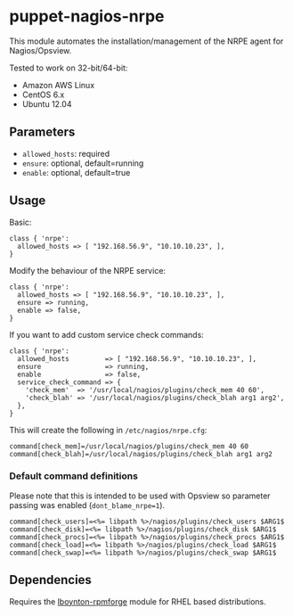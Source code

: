 # puppet-nagios-nrpe

This module automates the installation/management of the NRPE agent for Nagios/Opsview.

Tested to work on 32-bit/64-bit:
  * Amazon AWS Linux
  * CentOS 6.x
  * Ubuntu 12.04

## Parameters
  * `allowed_hosts`: required
  * `ensure`: optional, default=running
  * `enable`: optional, default=true

## Usage

Basic:

    class { 'nrpe':
      allowed_hosts => [ "192.168.56.9", "10.10.10.23", ],
    }
 
Modify the behaviour of the NRPE service:

    class { 'nrpe':
      allowed_hosts => [ "192.168.56.9", "10.10.10.23", ],
      ensure => running,
      enable => false,
    }

If you want to add custom service check commands:

    class { 'nrpe':
      allowed_hosts         => [ "192.168.56.9", "10.10.10.23", ],
      ensure                => running,
      enable                => false,
      service_check_command => { 
        'check_mem'  => '/usr/local/nagios/plugins/check_mem 40 60',
        'check_blah' => '/usr/local/nagios/plugins/check_blah arg1 arg2',
      },
    }

This will create the following in `/etc/nagios/nrpe.cfg`:

    command[check_mem]=/usr/local/nagios/plugins/check_mem 40 60
    command[check_blah]=/usr/local/nagios/plugins/check_blah arg1 arg2

### Default command definitions 

Please note that this is intended to be used with Opsview so parameter passing was enabled (`dont_blame_nrpe=1`).

    command[check_users]=<%= libpath %>/nagios/plugins/check_users $ARG1$
    command[check_disk]=<%= libpath %>/nagios/plugins/check_disk $ARG1$
    command[check_procs]=<%= libpath %>/nagios/plugins/check_procs $ARG1$
    command[check_load]=<%= libpath %>/nagios/plugins/check_load $ARG1$
    command[check_swap]=<%= libpath %>/nagios/plugins/check_swap $ARG1$

## Dependencies

Requires the [lboynton-rpmforge](https://github.com/lboynton/puppet-rpmforge) module for RHEL based distributions.
